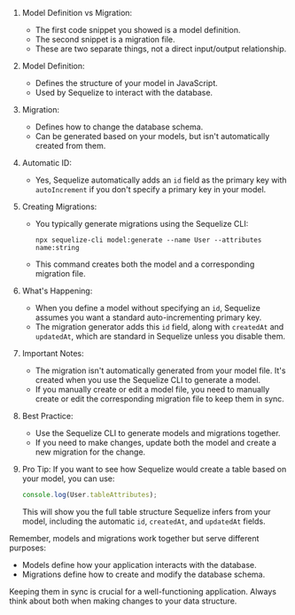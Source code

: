 

1. Model Definition vs Migration:
   - The first code snippet you showed is a model definition.
   - The second snippet is a migration file.
   - These are two separate things, not a direct input/output relationship.

2. Model Definition:
   - Defines the structure of your model in JavaScript.
   - Used by Sequelize to interact with the database.

3. Migration:
   - Defines how to change the database schema.
   - Can be generated based on your models, but isn't automatically created from them.

4. Automatic ID:
   - Yes, Sequelize automatically adds an `id` field as the primary key with `autoIncrement` if you don't specify a primary key in your model.

5. Creating Migrations:
   - You typically generate migrations using the Sequelize CLI:
     ```
     npx sequelize-cli model:generate --name User --attributes name:string
     ```
   - This command creates both the model and a corresponding migration file.

6. What's Happening:
   - When you define a model without specifying an `id`, Sequelize assumes you want a standard auto-incrementing primary key.
   - The migration generator adds this `id` field, along with `createdAt` and `updatedAt`, which are standard in Sequelize unless you disable them.

7. Important Notes:
   - The migration isn't automatically generated from your model file. It's created when you use the Sequelize CLI to generate a model.
   - If you manually create or edit a model file, you need to manually create or edit the corresponding migration file to keep them in sync.

8. Best Practice:
   - Use the Sequelize CLI to generate models and migrations together.
   - If you need to make changes, update both the model and create a new migration for the change.

9. Pro Tip:
   If you want to see how Sequelize would create a table based on your model, you can use:
   ```javascript
   console.log(User.tableAttributes);
   ```
   This will show you the full table structure Sequelize infers from your model, including the automatic `id`, `createdAt`, and `updatedAt` fields.

Remember, models and migrations work together but serve different purposes:
- Models define how your application interacts with the database.
- Migrations define how to create and modify the database schema.

Keeping them in sync is crucial for a well-functioning application. Always think about both when making changes to your data structure.